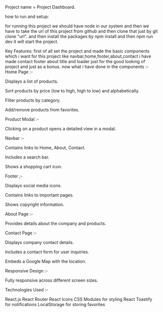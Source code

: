 Project name = Project Dashboard.

how to run and setup:

for running this project we should have node in our system  and then we have to take the url of this project from github and then clone that just by git clone "url".
and then install the packages by npm install and then npm run dev it will start the project.

Key Features:
first of all set the project and made the basic components which i want for this project like navbar,home,footer,about,contact
i have made contact footer about title and loader just for the good looking of project and just as a bonus.
now what i have done in the components :-
 Home Page :-

Displays a list of products.

Sort products by price (low to high, high to low) and alphabetically.

Filter products by category.

Add/remove products from favorites.

Product Modal :-

Clicking on a product opens a detailed view in a modal.

 Navbar :-

Contains links to Home, About, Contact.

Includes a search bar.

Shows a shopping cart icon.

 Footer ;-

Displays social media icons.

Contains links to important pages.

Shows copyright information.

About Page :-

Provides details about the company and products.

 Contact Page :-

Displays company contact details.

Includes a contact form for user inquiries.

Embeds a Google Map with the  location.

 Responsive Design :-

Fully responsive across different screen sizes.

Technologies Used :-

React.js
React Router
React Icons
CSS Modules for styling
React Toastify for notifications
LocalStorage for storing favorites
